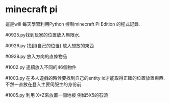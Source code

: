 # minecraft pi
這是will 每天學習利用Python 控制minecraft Pi Edition 的程式記錄.

#0925.py找到玩家的位置放入無限水.

#0926.py 找到(自己的位置) 放入想放的東西

#0928.py 放入方向的直條物品

#1002.py 連續放入不同的46個物件

#1003.py 在多人遊戲的時候要找到自己的entity id才能取得正確的位置放置東西.
不然一直放在登入主要伺服主的身份前.

#1005.py 利用  X*Z來放置一個地板 例如5X5的石頭


